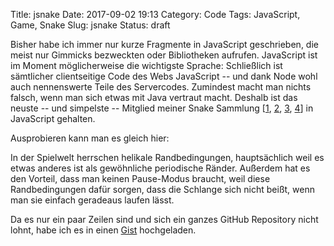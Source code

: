 Title: jsnake
Date: 2017-09-02 19:13
Category: Code
Tags: JavaScript, Game, Snake
Slug: jsnake
Status: draft

Bisher habe ich immer nur kurze Fragmente in JavaScript geschrieben, die
meist nur Gimmicks bezweckten oder Bibliotheken aufrufen. JavaScript ist im
Moment möglicherweise die wichtigste Sprache: Schließlich ist sämtlicher
clientseitige Code des Webs JavaScript -- und dank Node wohl auch nennenswerte
Teile des Servercodes. Zumindest macht man nichts falsch, wenn man sich etwas
mit Java vertraut macht.
Deshalb ist das neuste -- und simpelste -- Mitglied meiner Snake Sammlung
[[1]({filename}/snake.md), [2]({filename}/pysnake.md), [3]({filename}/msnake.md), [4]({filename}/rsnake.md)]
in JavaScript gehalten.

Ausprobieren kann man es gleich hier:

<canvas id="jsnake" class="fixed-size-400 center"></canvas>
<script async src="/js/jsnake/jsnake.js"></script>

In der Spielwelt herrschen helikale Randbedingungen, hauptsächlich weil es etwas
anderes ist als gewöhnliche periodische Ränder. Außerdem hat es den Vorteil,
dass man keinen Pause-Modus braucht, weil diese Randbedingungen dafür sorgen,
dass die Schlange sich nicht beißt, wenn man sie einfach geradeaus laufen lässt.

Da es nur ein paar Zeilen sind und sich ein ganzes GitHub Repository nicht lohnt,
habe ich es in einen [Gist](https://gist.github.com/surt91/42eb076974e325433b66a5077d4623eb)
hochgeladen.
